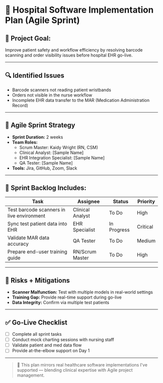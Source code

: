 # 🏥 Hospital Software Implementation Plan (Agile Sprint)

## 🎯 Project Goal:
Improve patient safety and workflow efficiency by resolving barcode scanning and order visibility issues before hospital EHR go-live.

---

## 🔍 Identified Issues
- Barcode scanners not reading patient wristbands
- Orders not visible in the nurse workflow
- Incomplete EHR data transfer to the MAR (Medication Administration Record)

---

## 🧠 Agile Sprint Strategy
- **Sprint Duration:** 2 weeks
- **Team Roles:**
  - Scrum Master: Kaidy Wright (RN, CSM)
  - Clinical Analyst: [Sample Name]
  - EHR Integration Specialist: [Sample Name]
  - QA Tester: [Sample Name]
- **Tools:** Jira, GitHub, Zoom, Slack

---

## 📌 Sprint Backlog Includes:
| Task | Assignee | Status | Priority |
|------|----------|--------|----------|
| Test barcode scanners in live environment | Clinical Analyst | To Do | High |
| Sync test patient data into EHR | EHR Specialist | In Progress | Critical |
| Validate MAR data accuracy | QA Tester | To Do | Medium |
| Prepare end-user training guide | RN/Scrum Master | To Do | High |

---

## 🚧 Risks + Mitigations
- **Scanner Malfunction:** Test with multiple models in real-world settings
- **Training Gap:** Provide real-time support during go-live
- **Data Integrity:** Confirm via multiple test patients

---

## ✅ Go-Live Checklist
- [ ] Complete all sprint tasks
- [ ] Conduct mock charting sessions with nursing staff
- [ ] Validate patient and med data flow
- [ ] Provide at-the-elbow support on Day 1

---

> 📣 This plan mirrors real healthcare software implementations I've supported — blending clinical expertise with Agile project management.

